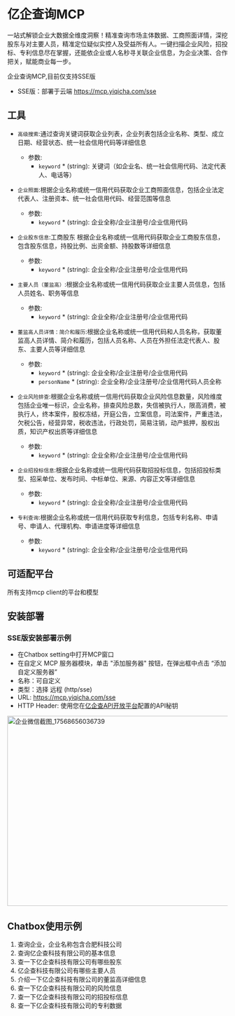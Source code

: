 # 亿企查询MCP
一站式解锁企业大数据全维度洞察！精准查询市场主体数据、工商照面详情，深挖股东与对主要人员，精准定位疑似实控人及受益所有人。一键扫描企业风险，招投标、专利信息尽在掌握，还能依企业或人名秒寻关联企业信息，为企业决策、合作把关，赋能商业每一步。

企业查询MCP,目前仅支持SSE版
- SSE版：部署于云端 https://mcp.yiqicha.com/sse
 
## 工具
- `高级搜索`:通过查询关键词获取企业列表，企业列表包括企业名称、类型、成立日期、经营状态、统一社会信用代码等详细信息
  - 参数:
      - `keyword` * (string): 关键词（如企业名、统一社会信用代码、法定代表人、电话等）

- `企业照面`:根据企业名称或统一信用代码获取企业工商照面信息，包括企业法定代表人、注册资本、统一社会信用代码、经营范围等信息
  - 参数:
      - `keyword` * (string): 企业全称/企业注册号/企业信用代码
            
- `企业股东信息`:工商股东 根据企业名称或统一信用代码获取企业工商股东信息，包含股东信息，持股比例、出资金额、持股数等详细信息
  - 参数:
      - `keyword` * (string): 企业全称/企业注册号/企业信用代码
            
- `主要人员（董监高）`:根据企业名称或统一信用代码获取企业主要人员信息，包括人员姓名、职务等信息
  - 参数:
      - `keyword` * (string): 企业全称/企业注册号/企业信用代码
            
- `董监高人员详情：简介和履历`:根据企业名称或统一信用代码和人员名称，获取董监高人员详情、简介和履历，包括人员名称、人员在外担任法定代表人、股东、主要人员等详细信息
  - 参数:
      - `keyword` * (string): 企业全称/企业注册号/企业信用代码
      - `personName` * (string): 企业全称/企业注册号/企业信用代码人员全称
            
- `企业风险排查`:根据企业名称或统一信用代码获取企业风险信息数量，风险维度包括企业唯一标识，企业名称，排查风险总数，失信被执行人，限高消费，被执行人，终本案件，股权冻结，开庭公告，立案信息，司法案件，严重违法，欠税公告，经营异常，税收违法，行政处罚，简易注销，动产抵押，股权出质，知识产权出质等详细信息
  - 参数:
      - `keyword` * (string): 企业全称/企业注册号/企业信用代码
            
- `企业招投标信息`:根据企业名称或统一信用代码获取招投标信息，包括招投标类型、招采单位、发布时间、中标单位、来源、内容正文等详细信息
  - 参数:
      - `keyword` * (string): 企业全称/企业注册号/企业信用代码

- `专利查询`:根据企业名称或统一信用代码获取专利信息，包括专利名称、申请号、申请人、代理机构、申请进度等详细信息
  - 参数:
      - `keyword` * (string): 企业全称/企业注册号/企业信用代码

## 可适配平台
所有支持mcp client的平台和模型

## 安装部署
### SSE版安装部署示例
- 在Chatbox setting中打开MCP窗口
- 在自定义 MCP 服务器模块，单击 "添加服务器" 按钮，在弹出框中点击 “添加自定义服务器”  
- 名称：可自定义
- 类型：选择 远程 (http/sse)
- URL: https://mcp.yiqicha.com/sse
- HTTP Header: 使用您在[亿企查API开放平台](https://openapi.yiqicha.com/)配置的API秘钥
<img width="624" height="434" alt="企业微信截图_17568656036739" src="https://github.com/user-attachments/assets/51e7ae82-1354-4385-a0f1-c34b28bd3d14" />

## Chatbox使用示例
1. 查询企业，企业名称包含合肥科技公司
2. 查询亿企查科技有限公司的基本信息
3. 查一下亿企查科技有限公司有哪些股东
4. 亿企查科技有限公司有哪些主要人员
5. 介绍一下亿企查科技有限公司的董监高详细信息
6. 查一下亿企查科技有限公司的风险信息
7. 查一下亿企查科技有限公司的招投标信息
8. 查一下亿企查科技有限公司的专利数据

